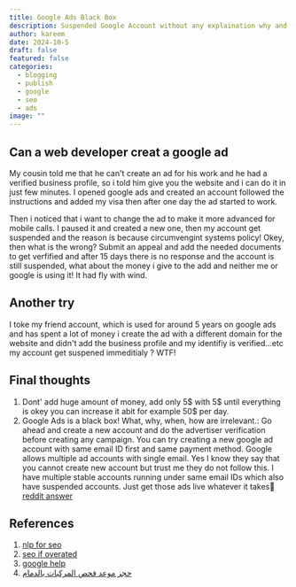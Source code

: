```yaml
---
title: Google Ads Black Box
description: Suspended Google Account without any explaination why and how to fix Circumventing Systems Poclicy
author: kareem
date: 2024-10-5
draft: false
featured: false
categories:
  - blogging
  - publish
  - google
  - seo
  - ads
image: ""
---
```


## Can a web developer creat a google ad

My cousin told me that he can't create an ad for his work and he had a verified business profile, so i told him give you the website and i can do it in just few minutes.
I opened google ads and created an account followed the instructions and added my visa then after one day the ad started to work.

Then i noticed that i want to change the ad to make it more advanced for mobile calls.
I paused it and created a new one, then my account get suspended and the reason is because circumvengint systems policy!
Okey, then what is the wrong?
Submit an appeal and add the needed documents to get verfified and after 15 days there is no response and the account is still suspended, what about the money i give to the add and neither me or google is using it!
It had fly with wind.

## Another try

I toke my friend account, which is used for around 5 years on google ads and has spent a lot of money i create the ad with a different domain for the website and didn't add the business profile and my identifiy is verified...etc
my account get suspened immeditialy ? WTF!

## Final thoughts

1. Dont' add huge amount of money, add only 5$ with 5$ until everything is okey you can increase it abit for example 50$ per day.
2. Google Ads is a black box! What, why, when, how are irrelevant.:
   Go ahead and create a new account and do the advertiser verification before creating any campaign. You can try creating a new google ad account with same email ID first and same payment method. Google allows multiple ad accounts with single email.
   Yes I know they say that you cannot create new account but trust me they do not follow this. I have multiple stable accounts running under same email IDs which also have suspended accounts. Just get those ads live whatever it takes🥂 [reddit answer](https://www.reddit.com/r/googleads/comments/1fu5acv/suspended_account/)

## References

1. [nlp for seo](https://kareemai.com/blog/posts/seo/how_i_use_nlp_for_seo.html)
2. [seo if overated](https://kareemai.com/blog/posts/seo/the_curse_of_seo.html)
3. [google help](https://support.google.com/adspolicy/answer/2375414?hl=en)
4. [حجز موعد فحص المركبات بالدمام](https://oudhmotors.com/)
